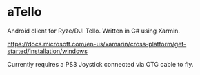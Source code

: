 # aTello 
Android client for Ryze/DJI Tello. Written in C# using Xarmin.

https://docs.microsoft.com/en-us/xamarin/cross-platform/get-started/installation/windows

Currently requires a PS3 Joystick connected via OTG cable to fly. 
